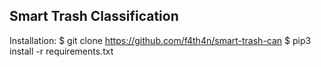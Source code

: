 ## Smart Trash Classification

Installation:
$ git clone https://github.com/f4th4n/smart-trash-can
$ pip3 install -r requirements.txt
